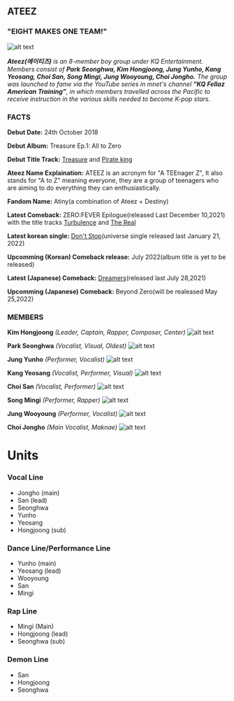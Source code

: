## ATEEZ

### **"EIGHT MAKES ONE TEAM!"** 

 ![alt text](Ateez.jpg)

_**Ateez(에이티즈)** is an 8-member boy group under KQ Entertainment. Members consist of **Park Seonghwa, Kim Hongjoong, Jung Yunho, Kang Yeosang, Choi San, Song Mingi, Jung Wooyoung, Choi Jongho.**_
_The group was launched to fame via the YouTube series in mnet's channel **“KQ Fellaz American Training”**, in which members travelled across the Pacific to receive instruction in the various skills needed to become K-pop stars._

### FACTS

**Debut Date:** 24th October 2018

**Debut Album:** Treasure Ep.1: All to Zero

**Debut Title Track:** [Treasure](https://youtu.be/tLV83ndOwz4) and [Pirate king](https://youtu.be/RqJ1rH9M5G0)

**Ateez Name Explaination:** ATEEZ is an acronym for "A TEEnager Z", It also stands for "A to Z" meaning everyone, they are a group of teenagers who are aiming to do everything they can enthusiastically. 

**Fandom Name:** Atiny(a combination of Ateez + Destiny)

**Latest Comeback:** ZERO:FEVER Epilogue(released Last December 10,2021) with the title tracks [Turbulence](https://youtu.be/80WvAnsHOdM) and [The Real](https://youtu.be/yxfCbV21ck8)

**Latest korean single:** [Don't Stop](https://youtu.be/itKuYgJa6T4)(universe single released last January 21, 2022)

**Upcomming (Korean) Comeback release:** July 2022(album title is yet to be released)

**Latest (Japanese) Comeback:** [Dreamers](https://youtu.be/qi0oKSf2zSU)(released last July 28,2021)

**Upcomming (Japanese) Comeback:** Beyond Zero(will be realeased May 25,2022)



### MEMBERS

**Kim Hongjoong** 
_(Leader, Captain, Rapper, Composer, Center)_
 ![alt text](https://github.com/MonicSophitia/MonicSophitia.github.io/blob/main/hongjoong.jpg)


**Park Seonghwa** 
_(Vocalist, Visual, Oldest)_
![alt text](https://github.com/MonicSophitia/MonicSophitia.github.io/blob/main/seonghwa.jpg)


**Jung Yunho**
_(Performer, Vocalist)_
![alt text](https://github.com/MonicSophitia/MonicSophitia.github.io/blob/main/yunho.jpg)


**Kang Yeosang** 
_(Vocalist, Performer, Visual)_
![alt text](https://github.com/MonicSophitia/MonicSophitia.github.io/blob/main/yeosang.jpg)


**Choi San**
_(Vocalist, Performer)_
![alt text](https://github.com/MonicSophitia/MonicSophitia.github.io/blob/main/sannie.jpg)


**Song Mingi**
_(Performer, Rapper)_
![alt text](https://github.com/MonicSophitia/MonicSophitia.github.io/blob/main/mingi.jpg)


**Jung Wooyoung**
_(Performer, Vocalist)_
![alt text](https://github.com/MonicSophitia/MonicSophitia.github.io/blob/main/youngie.jpg)


**Choi Jongho**
_(Main Vocalist, Maknae)_
![alt text](https://github.com/MonicSophitia/MonicSophitia.github.io/blob/main/baby%20bear.jpg)


# Units

### Vocal Line
- Jongho (main)
- San (lead)
- Seonghwa 
- Yunho
- Yeosang
- Hongjoong (sub)

### Dance Line/Performance Line
- Yunho (main)
- Yeosang (lead)
- Wooyoung
- San
- Mingi

### Rap Line
- Mingi (Main)
- Hongjoong (lead)
- Seonghwa (sub)

### Demon Line
- San 
- Hongjoong
- Seonghwa

